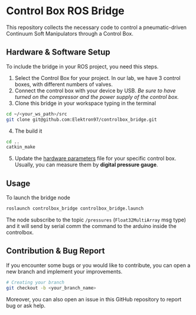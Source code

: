 # Control Box ROS Bridge
This repository collects the necessary code to control a pneumatic-driven Continuum Soft Manipulators through a Control Box.

## Hardware & Software Setup
To include the bridge in your ROS project, you need this steps.

1. Select the Control Box for your project. In our lab, we have 3 control boxes, with different numbers of valves.
2. Connect the control box with your device by USB. 
*Be sure to have turned on the compressor and the power supply of the control box.*
3. Clone this bridge in your workspace typing in the terminal
```bash
cd ~/<your_ws_path>/src
git clone git@github.com:Elektron97/controlbox_bridge.git
```
4. The build it
```bash
cd ..
catkin_make
```
5. Update the [hardware parameters](config/hardware_params.yaml) file for your specific control box. Usually, you can measure them by **digital pressure gauge**.

## Usage
To launch the bridge node
```bash
roslaunch controlbox_bridge controlbox_bridge.launch
```
The node subscribe to the topic `/pressures` (`Float32MultiArray` msg type) and it will send by serial comm the command to the arduino inside the controlbox.

## Contribution & Bug Report
If you encounter some bugs or you would like to contribute, you can open a new branch and implement your improvements.
```bash
# Creating your branch
git checkout -b <your_branch_name>
```
Moreover, you can also open an issue in this GitHub repository to report bug or ask help.